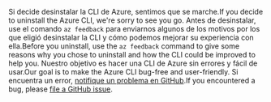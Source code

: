 <span data-ttu-id="2d984-101">Si decide desinstalar la CLI de Azure, sentimos que se marche.</span><span class="sxs-lookup"><span data-stu-id="2d984-101">If you decide to uninstall the Azure CLI, we're sorry to see you go.</span></span> <span data-ttu-id="2d984-102">Antes de desinstalar, use el comando `az feedback` para enviarnos algunos de los motivos por los que eligió desinstalar la CLI y cómo podemos mejorar su experiencia con ella.</span><span class="sxs-lookup"><span data-stu-id="2d984-102">Before you uninstall, use the `az feedback` command to give some reasons why you chose to uninstall and how the CLI could be improved to help you.</span></span> <span data-ttu-id="2d984-103">Nuestro objetivo es hacer una CLI de Azure sin errores y fácil de usar.</span><span class="sxs-lookup"><span data-stu-id="2d984-103">Our goal is to make the Azure CLI bug-free and user-friendly.</span></span> <span data-ttu-id="2d984-104">Si encuentra un error, [notifique un problema en GitHub](https://github.com/Azure/azure-cli/issues).</span><span class="sxs-lookup"><span data-stu-id="2d984-104">If you encountered a bug, please [file a GitHub issue](https://github.com/Azure/azure-cli/issues).</span></span>
